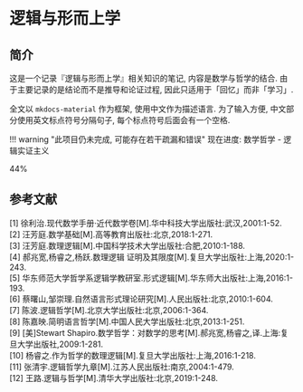 # 逻辑与形而上学

## 简介
这是一个记录『逻辑与形而上学』相关知识的笔记, 内容是数学与哲学的结合. 由于主要记录的是结论而不是推导和论证过程, 因此只适用于「回忆」而非「学习」.

全文以 `mkdocs-material` 作为框架, 使用中文作为描述语言. 为了输入方便, 中文部分使用英文标点符号分隔句子, 每个标点符号后面会有一个空格.

!!! warning "此项目仍未完成, 可能存在若干疏漏和错误"
    <label> 现在进度: 数学哲学 - 逻辑实证主义 </label>
    <div class="progress-container">
        <div class="progress-percentage" style="width: 44%;"> 44% </div>
    </div>

## 参考文献
[1] 徐利治.现代数学手册·近代数学卷[M].华中科技大学出版社:武汉,2001:1-52.  
[2] 汪芳庭.数学基础[M].高等教育出版社:北京,2018:1-271.  
[3] 汪芳庭.数理逻辑[M].中国科学技术大学出版社:合肥,2010:1-188.  
[4] 郝兆宽,杨睿之,杨跃.数理逻辑 证明及其限度[M].复旦大学出版社:上海,2020:1-243.  
[5] 华东师范大学哲学系逻辑学教研室.形式逻辑[M].华东师大出版社:上海,2016:1-193.  
[6] 蔡曙山,邹崇理.自然语言形式理论研究[M].人民出版社:北京,2010:1-604.  
[7] 陈波.逻辑哲学[M].北京大学出版社:北京,2006:1-364.  
[8] 陈嘉映.简明语言哲学[M].中国人民大学出版社:北京,2013:1-251.  
[9] [美]Stewart Shapiro.数学哲学：对数学的思考[M].郝兆宽,杨睿之,译.上海:复旦大学出版社,2009:1-281.  
[10] 杨睿之.作为哲学的数理逻辑[M].复旦大学出版社:上海,2016:1-218.  
[11] 张清宇.逻辑哲学九章[M].江苏人民出版社:南京,2004:1-479.  
[12] 王路.逻辑与哲学[M].清华大学出版社:北京,2019:1-248.  
